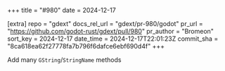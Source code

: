 +++
title = "#980"
date = 2024-12-17

[extra]
repo = "gdext"
docs_rel_url = "gdext/pr-980/godot"
pr_url = "https://github.com/godot-rust/gdext/pull/980"
pr_author = "Bromeon"
sort_key = 2024-12-17
date_time = 2024-12-17T22:01:23Z
commit_sha = "8ca618ea62f27778fa7b796f6dafce6ebf690d4f"
+++

Add many `GString`/`StringName` methods
